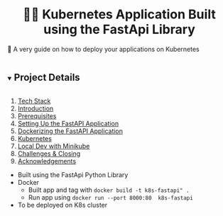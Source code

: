 <p align="center">
  <h1 align="center"><b> 👨‍💻 Kubernetes Application Built using the FastApi Library </b></h1>
💭 A very guide on how to deploy your applications on Kubernetes
</p>

<details open="open">
  <summary><h2 style="display: inline-block">Project Details</h2></summary>
  <ol>
    <li><a href="#tech-stack">Tech Stack</a>
    </li>
    <li><a href="#project-description">Introduction</a></li>
    <li><a href="#prerequisitesn">Prerequisites</a></li>
    <li><a href="#fastapi">Setting Up the FastAPI Application</a></li>    
    <li><a href="#docker_fastapi">Dockerizing the FastAPI Application</a></li>
    <li><a href="#Kubernetes">Kubernetes</a></li>
    <li><a href="#minikube">Local Dev with Minikube</a></li>
    <li><a href="#challenges-closing">Challenges & Closing</a></li>
    <li><a href="#acknowledgements">Acknowledgements</a></li>
  </ol>
</details>

- Built using the FastApi Python Library
- Docker
    - Built app and tag with `docker build -t k8s-fastapi" .`
    - Run app using `docker run --port 8000:80  k8s-fastapi`
- To be deployed on K8s cluster


